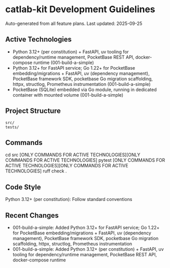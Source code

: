 # catlab-kit Development Guidelines

Auto-generated from all feature plans. Last updated: 2025-09-25

## Active Technologies
- Python 3.12+ (per constitution) + FastAPI, uv tooling for dependency/runtime management, PocketBase REST API, docker-compose runtime (001-build-a-simple)
- Python 3.12+ for FastAPI service; Go 1.22+ for PocketBase embedding/migrations + FastAPI, uv (dependency management), PocketBase framework SDK, pocketbase Go migration scaffolding, httpx, structlog, Prometheus instrumentation (001-build-a-simple)
- PocketBase (SQLite) embedded via Go module, running in dedicated container with mounted volume (001-build-a-simple)

## Project Structure
```
src/
tests/
```

## Commands
cd src [ONLY COMMANDS FOR ACTIVE TECHNOLOGIES][ONLY COMMANDS FOR ACTIVE TECHNOLOGIES] pytest [ONLY COMMANDS FOR ACTIVE TECHNOLOGIES][ONLY COMMANDS FOR ACTIVE TECHNOLOGIES] ruff check .

## Code Style
Python 3.12+ (per constitution): Follow standard conventions

## Recent Changes
- 001-build-a-simple: Added Python 3.12+ for FastAPI service; Go 1.22+ for PocketBase embedding/migrations + FastAPI, uv (dependency management), PocketBase framework SDK, pocketbase Go migration scaffolding, httpx, structlog, Prometheus instrumentation
- 001-build-a-simple: Added Python 3.12+ (per constitution) + FastAPI, uv tooling for dependency/runtime management, PocketBase REST API, docker-compose runtime

<!-- MANUAL ADDITIONS START -->
<!-- MANUAL ADDITIONS END -->
